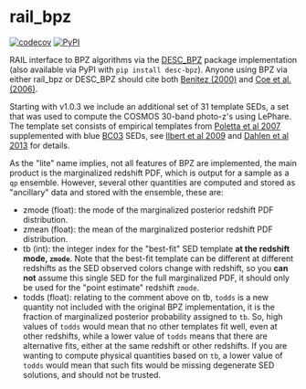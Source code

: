 # rail_bpz

[![codecov](https://codecov.io/gh/LSSTDESC/rail_bpz/branch/main/graph/badge.svg)](https://codecov.io/gh/LSSTDESC/rail_bpz)
[![PyPI](https://img.shields.io/pypi/v/bpz?color=blue&logo=pypi&logoColor=white)](https://pypi.org/project/pz-rail-bpz/)


RAIL interface to BPZ algorithms via the [DESC_BPZ](https://github.com/LSSTDESC/DESC_BPZ) package implementation (also available via PyPI with `pip install desc-bpz`).  Anyone using BPZ via either rail_bpz or DESC_BPZ should cite both [Benitez (2000)](https://ui.adsabs.harvard.edu/abs/2000ApJ...536..571B/abstract) and [Coe et al. (2006)](https://ui.adsabs.harvard.edu/abs/2006AJ....132..926C/abstract).

Starting with v1.0.3 we include an additional set of 31 template SEDs, a set that was used to compute the COSMOS 30-band photo-z's using LePhare.  The template set consists of empirical templates from [Poletta et al 2007](https://arxiv.org/pdf/astro-ph/0703255) supplemented with blue [BC03](https://ui.adsabs.harvard.edu/abs/2003MNRAS.344.1000B/abstract) SEDs, see [Ilbert et al 2009](https://ui.adsabs.harvard.edu/abs/2009ApJ...690.1236I/abstract) and [Dahlen et al 2013](https://ui.adsabs.harvard.edu/abs/2013ApJ...775...93D/abstract) for details.

As the "lite" name implies, not all features of BPZ are implemented, the main product is the marginalized redshift PDF, which is output for a sample as a `qp` ensemble.  However, several other quantities are computed and stored as "ancillary" data and stored with the ensemble, these are:
- zmode (float): the mode of the marginalized posterior redshift PDF distribution.
- zmean (float): the mean of the marginalized posterior redshift PDF distribution.
- tb (int): the integer index for the "best-fit" SED template **at the redshift mode, `zmode`**.  Note that the best-fit template can be different at different redshifts as the SED observed colors change with redshift, so you **can not** assume this single SED for the full marginalized PDF, it should only be used for the "point estimate" redshift `zmode`.
- todds (float): relating to the comment above on tb, `todds` is a new quantity not included with the original BPZ implementation, it is the fraction of marginalized posterior probability assigned to `tb`.  So, high values of `todds` would mean that no other templates fit well, even at other redshifts, while a lower value of `todds` means that there are alternative fits, either at the same redshift or other redshifts.  If you are wanting to compute physical quantities based on `tb`, a lower value of `todds` would mean that such fits would be missing degenerate SED solutions, and should not be trusted.


